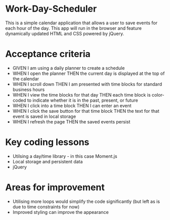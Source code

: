 # Work-Day-Scheduler

This is a simple calendar application that allows a user to save events for each hour of the day. This app will run in the browser and feature dynamically updated HTML and CSS powered by jQuery.

# Acceptance criteria

* GIVEN I am using a daily planner to create a schedule
* WHEN I open the planner
THEN the current day is displayed at the top of the calendar
* WHEN I scroll down
THEN I am presented with time blocks for standard business hours
* WHEN I view the time blocks for that day
THEN each time block is color-coded to indicate whether it is in the past, present, or future
* WHEN I click into a time block
THEN I can enter an event
* WHEN I click the save button for that time block
THEN the text for that event is saved in local storage
* WHEN I refresh the page
THEN the saved events persist

# Key coding lessons

* Utilsing a day/time library - in this case Moment.js
* Local storage and persistent data
* jQuery

# Areas for improvement
* Utilising more loops would simplify the code significantly (but left as is due to time constraints for now)
* Improved styling can improve the appearance
